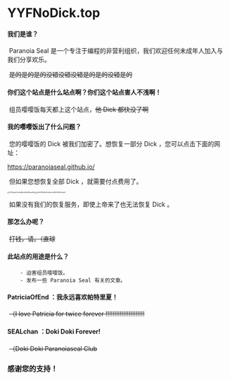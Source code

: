 # YYFNoDick.top

#### 我们是谁？

​		Paranoia Seal 是一个专注于编程的非营利组织，我们欢迎任何未成年人加入与我们分享欢乐。 

​		~~是的是的是的没错没错没错是的是的没错是的~~

#### 你们这个站点是什么站点啊？你们这个站点害人不浅啊！

​		组员嘤嘤饭每天都上这个站点，~~他 Dick 都快没了啊~~

#### 我的嘤嘤饭出了什么问题？

​		您的嘤嘤饭的 Dick 被我们加密了。想恢复一部分 Dick ，您可以点击下面的网址：

https://paranoiaseal.github.io/

​		但如果您想恢复全部 Dick ，就需要付点费用了。

<img src="D:\PatriciaOfEnd.github.io\7ff015ad209cfe88bd45d5ff3ae653b.jpg" alt="7ff015ad209cfe88bd45d5ff3ae653b" style="zoom:25%;" /><img src="D:\PatriciaOfEnd.github.io\d8478769b5544fdc5d909116367ed66.png" alt="d8478769b5544fdc5d909116367ed66" style="zoom:25%;" />



​		如果没有我们的恢复服务，即使上帝来了也无法恢复 Dick 。

#### 那怎么办呢？

​		~~打钱，请。（直球~~

#### 此站点的用途是什么？

		- 迫害组员嘤嘤饭。
		- 发布一些 Paranoia Seal 有关的文章。

#### PatriciaOfEnd ：我永远喜欢帕特里夏！

​	~~（I love Patricia for twice forever !!!!!!!!!!!!!!!!!!!!!!~~

#### SEALchan ：Doki Doki Forever!

​	~~（Doki Doki Paranoiaseal Club~~

### 感谢您的支持！

